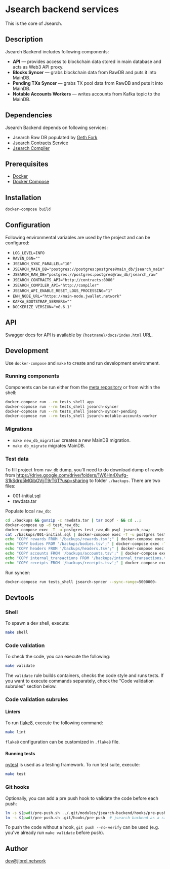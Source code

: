 # Jsearch backend services

This is the core of Jsearch. 

## Description

Jsearch Backend includes following components: 

- **API** — provides access to blockchain data stored in main database and acts
as Web3 API proxy.
- **Blocks Syncer** — grabs blockchain data from RawDB and puts it into MainDB.
- **Pending TXs Syncer** — grabs TX pool data from RawDB and puts it into
MainDB.
- **Notable Accounts Workers** — writes accounts from Kafka topic to the MainDB.

## Dependencies

Jsearch Backend depends on following services:
- Jsearch Raw DB populated by [Geth Fork](https://github.com/jibrelnetwork/go-ethereum)
- [Jsearch Contracts Service](https://github.com/jibrelnetwork/jsearch-contracts)
- [Jsearch Compiler](https://github.com/jibrelnetwork/jsearch-compiler)


## Prerequisites

* [Docker](https://docs.docker.com/install/)
* [Docker Compose](https://docs.docker.com/compose/install/)

## Installation
```bash
docker-compose build
```

## Configuration

Following environmental variables are used by the project and can be configured:
* `LOG_LEVEL=INFO`
* `RAVEN_DSN=""`
* `JSEARCH_SYNC_PARALLEL="10"`
* `JSEARCH_MAIN_DB="postgres://postgres:postgres@main_db/jsearch_main"`
* `JSEARCH_RAW_DB="postgres://postgres:postgres@raw_db/jsearch_raw"`
* `JSEARCH_CONTRACTS_API="http://contracts:8080"`
* `JSEARCH_COMPILER_API="http://compiler"`
* `JSEARCH_API_ENABLE_RESET_LOGS_PROCESSING="1"`
* `ENH_NODE_URL="https://main-node.jwallet.network"`
* `KAFKA_BOOTSTRAP_SERVERS=""`
* `DOCKERIZE_VERSION="v0.6.1"`

## API

Swagger docs for API is available by `{hostname}/docs/index.html` URL.

## Development

Use `docker-compose` and `make` to create and run development environment.

### Running components 

Components can be run either from the [meta repository](https://github.com/jibrelnetwork/jsearch)
or from within the shell:

```bash
docker-compose run --rm tests_shell app
docker-copmose run --rm tests_shell jsearch-syncer
docker-copmose run --rm tests_shell jsearch-syncer-pending
docker-copmose run --rm tests_shell jsearch-notable-accounts-worker
```

### Migrations
* `make new_db_migration` creates a new MainDB migration.
* `make db_migrate` migrates MainDB.

### Test data

To fill project from `raw_db` dump, you'll need to do download dump of rawdb
from https://drive.google.com/drive/folders/1W6Hn4Xwfg-S1kSdrp5MGibOVjjT9rT6T?usp=sharing
to folder `./backups`. There are two files: 

- 001-initial.sql
- rawdata.tar

Populate local `raw_db`:
```bash
cd ./backups && gunzip -c rawdata.tar | tar xopf - && cd ..;
docker-compose up -d test_raw_db;
docker-compose exec -T -u postgres test_raw_db psql jsearch_raw;
cat ./backups/001-initial.sql | docker-compose exec -T -u postgres test_raw_db psql jsearch_raw;
echo "COPY rewards FROM '/backups/rewards.tsv';" | docker-compose exec -T -u postgres test_raw_db psql jsearch_raw;
echo "COPY bodies FROM '/backups/bodies.tsv';" | docker-compose exec -T -u postgres test_raw_db psql jsearch_raw;
echo "COPY headers FROM '/backups/headers.tsv';" | docker-compose exec -T -u postgres test_raw_db psql jsearch_raw;
echo "COPY accounts FROM '/backups/accounts.tsv';" | docker-compose exec -T -u postgres test_raw_db psql jsearch_raw;
echo "COPY internal_transactions FROM '/backups/internal_transactions.tsv';" | docker-compose exec -T -u postgres test_raw_db psql jsearch_raw;
echo "COPY receipts FROM '/backups/receipts.tsv';" | docker-compose exec -T -u postgres test_raw_db psql jsearch_raw;
```


Run syncer:
```bash
docker-compose run tests_shell jsearch-syncer --sync-range=5000000-
```

## Devtools

### Shell

To spawn a dev shell, execute:
```bash
make shell
```

### Code validation
To check the code, you can execute the following:
```bash
make validate
```

The `validate` rule builds containers, checks the code style and runs tests. If
you want to execute commands separately, check the "Code validation subrules"
section below.

### Code validation subrules

#### Linters
To run [flake8](http://flake8.pycqa.org/en/latest/), execute the following
command:
```bash
make lint
```

`flake8` configuration can be customized in `.flake8` file.

#### Running tests
[pytest](https://pytest.org) is used as a testing framework. To run test suite,
execute: 
```bash
make test
```

### Git hooks

Optionally, you can add a pre push hook to validate the code before each push:

```bash
ln -s $(pwd)/pre-push.sh ../.git/modules/jsearch-backend/hooks/pre-push  # jsearch-backend as a git submodule.
ln -s $(pwd)/pre-push.sh .git/hooks/pre-push  # jsearch-backend as a standalone repo.
```

To push the code without a hook, `git push --no-verify` can be used (e.g.
you've already run `make validate` before push).

## Author

dev@jibrel.network